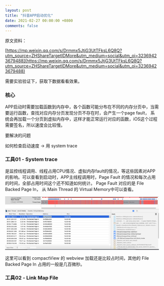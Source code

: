 ```yaml
---
layout: post
title: "抖音APP启动优化"
date: 2021-02-27 00:00:00 +0800
comments: false
---
```


原文资料：

[https://mp.weixin.qq.com/s/Drmmx5JtjG3UtTFksL6Q8Q?utm_source=ZHShareTargetIDMore&utm_medium=social&utm_oi=32369423679488](https://mp.weixin.qq.com/s/Drmmx5JtjG3UtTFksL6Q8Q?utm_source=ZHShareTargetIDMore&utm_medium=social&utm_oi=32369423679488)
	
需要实验验证下，获取下数据看看效果。

### 核心
APP启动时需要加载函数到内存中，各个函数可能分布在不同的内存分页中，当需要运行函数，查找对应内存分页发现分页不存在时，会产生一个page fault， 系统会再加载一个分页到虚拟内存中，这样才能正常运行对应的函数，iOS这个过程需要签名，所以速度会比较慢。

要解决的问题

如何检查启动速度 -> 用 system trace

### 工具01 - System trace
是监控线程调用、线程占用CPU情况、虚拟内存fault的情况，等这些因素对APP的影响。可以查看到启动时，APP主线程调用时，Page Fault 的情况和每次占用的时间，全部占用时间这个还不知道如何统计。
Page Fault 对应的是 File Backed Page In， 从 Main Thread 的 Virtual Memory中可以查看。

![](../images/2021_02_28_system_trace_page_fault.jpg)

这里可以看到 compactView 的 webview 加载还是比较占时间，其他的 File Backed Page In 占用的一般是几百微秒。

### 工具02 - Link Map File

